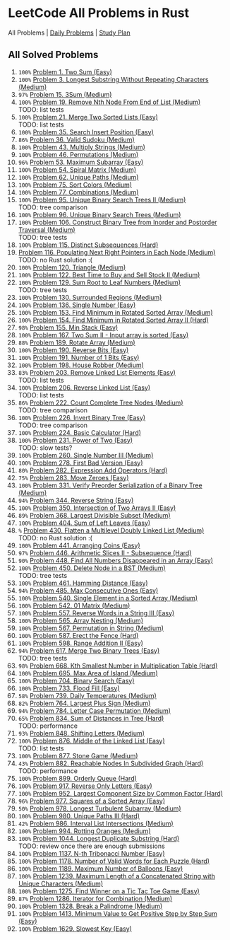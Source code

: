 LeetCode All Problems in Rust
=============================

All Problems | [Daily Problems](DAILY.md) | [Study Plan](STUDY_PLAN.md)

All Solved Problems
-------------------

1. `100%` [Problem 1. Two Sum (Easy)](problem_0001/)
2. `100%` [Problem 3. Longest Substring Without Repeating Characters (Medium)](problem_0003/)
3. `97%` [Problem 15. 3Sum (Medium)](problem_0015/)
4. `100%` [Problem 19. Remove Nth Node From End of List (Medium)](problem_0019/) \
    TODO: list tests
5. `100%` [Problem 21. Merge Two Sorted Lists (Easy)](problem_0021/) \
    TODO: list tests
6. `100%` [Problem 35. Search Insert Position (Easy)](problem_0035/)
7. `86%` [Problem 36. Valid Sudoku (Medium)](problem_0036/)
8. `100%` [Problem 43. Multiply Strings (Medium)](problem_0043/)
9. `100%` [Problem 46. Permutations (Medium)](problem_0046/)
10. `96%` [Problem 53. Maximum Subarray (Easy)](problem_0053/)
11. `100%` [Problem 54. Spiral Matrix (Medium)](problem_0054/)
12. `100%` [Problem 62. Unique Paths (Medium)](problem_0062/)
13. `100%` [Problem 75. Sort Colors (Medium)](problem_0075/)
14. `100%` [Problem 77. Combinations (Medium)](problem_0077/)
15. `100%` [Problem 95. Unique Binary Search Trees II (Medium)](problem_0095/) \
    TODO: tree comparison
16. `100%` [Problem 96. Unique Binary Search Trees (Medium)](problem_0096/)
17. `100%` [Problem 106. Construct Binary Tree from Inorder and Postorder Traversal (Medium)](problem_0106/) \
    TODO: tree tests
18. `100%` [Problem 115. Distinct Subsequences (Hard)](problem_0115/)
19. [Problem 116. Populating Next Right Pointers in Each Node (Medium)](problem_0116/) \
    TODO: no Rust solution :(
20. `100%` [Problem 120. Triangle (Medium)](problem_0120/)
21. `100%` [Problem 122. Best Time to Buy and Sell Stock II (Medium)](problem_0122/)
22. `100%` [Problem 129. Sum Root to Leaf Numbers (Medium)](problem_0129/) \
    TODO: tree tests
23. `100%` [Problem 130. Surrounded Regions (Medium)](problem_0130/)
24. `100%` [Problem 136. Single Number (Easy)](problem_0136/)
25. `100%` [Problem 153. Find Minimum in Rotated Sorted Array (Medium)](problem_0153/)
26. `100%` [Problem 154. Find Minimum in Rotated Sorted Array II (Hard)](problem_0154/)
27. `98%` [Problem 155. Min Stack (Easy)](problem_0155/)
28. `100%` [Problem 167. Two Sum II - Input array is sorted (Easy)](problem_0167/)
29. `88%` [Problem 189. Rotate Array (Medium)](problem_0189/)
30. `100%` [Problem 190. Reverse Bits (Easy)](problem_0190/)
31. `100%` [Problem 191. Number of 1 Bits (Easy)](problem_0191/)
32. `100%` [Problem 198. House Robber (Medium)](problem_0198/)
33. `83%` [Problem 203. Remove Linked List Elements (Easy)](problem_0203/) \
    TODO: list tests
34. `100%` [Problem 206. Reverse Linked List (Easy)](problem_0206/) \
    TODO: list tests
35. `86%` [Problem 222. Count Complete Tree Nodes (Medium)](problem_0222/) \
    TODO: tree comparison
36. `100%` [Problem 226. Invert Binary Tree (Easy)](problem_0226/) \
    TODO: tree comparison
37. `100%` [Problem 224. Basic Calculator (Hard)](problem_0224/)
38. `100%` [Problem 231. Power of Two (Easy)](problem_0231/) \
    TODO: slow tests?
39. `100%` [Problem 260. Single Number III (Medium)](problem_0260/)
40. `100%` [Problem 278. First Bad Version (Easy)](problem_0278/)
41. `80%` [Problem 282. Expression Add Operators (Hard)](problem_0282/)
42. `75%` [Problem 283. Move Zeroes (Easy)](problem_0283/)
43. `100%` [Problem 331. Verify Preorder Serialization of a Binary Tree (Medium)](problem_0331/)
44. `94%` [Problem 344. Reverse String (Easy)](problem_0344/)
45. `100%` [Problem 350. Intersection of Two Arrays II (Easy)](problem_0350/)
46. `89%` [Problem 368. Largest Divisible Subset (Medium)](problem_0368/)
47. `100%` [Problem 404. Sum of Left Leaves (Easy)](problem_0404/)
48. `%` [Problem 430. Flatten a Multilevel Doubly Linked List (Medium)](problem_0430/) \
    TODO: no Rust solution :(
49. `100%` [Problem 441. Arranging Coins (Easy)](problem_0441/)
50. `97%` [Problem 446. Arithmetic Slices II - Subsequence (Hard)](problem_0446/)
51. `90%` [Problem 448. Find All Numbers Disappeared in an Array (Easy)](problem_0448/)
52. `100%` [Problem 450. Delete Node in a BST (Medium)](problem_0450/) \
    TODO: tree tests
53. `100%` [Problem 461. Hamming Distance (Easy)](problem_0461/)
54. `94%` [Problem 485. Max Consecutive Ones (Easy)](problem_0485/)
55. `100%` [Problem 540. Single Element in a Sorted Array (Medium)](problem_0540/)
56. `100%` [Problem 542. 01 Matrix (Medium)](problem_0542/)
57. `100%` [Problem 557. Reverse Words in a String III (Easy)](problem_0557/)
58. `100%` [Problem 565. Array Nesting (Medium)](problem_0565/)
59. `100%` [Problem 567. Permutation in String (Medium)](problem_0567/)
60. `100%` [Problem 587. Erect the Fence (Hard)](problem_0587/)
61. `100%` [Problem 598. Range Addition II (Easy)](problem_0598/)
62. `94%` [Problem 617. Merge Two Binary Trees (Easy)](problem_0617/) \
    TODO: tree tests
63. `98%` [Problem 668. Kth Smallest Number in Multiplication Table (Hard)](problem_0668/)
64. `100%` [Problem 695. Max Area of Island (Medium)](problem_0695/)
65. `100%` [Problem 704. Binary Search (Easy)](problem_0704/)
66. `100%` [Problem 733. Flood Fill (Easy)](problem_0733/)
67. `58%` [Problem 739. Daily Temperatures (Medium)](problem_0739/)
68. `82%` [Problem 764. Largest Plus Sign (Medium)](problem_0764/)
69. `94%` [Problem 784. Letter Case Permutation (Medium)](problem_0784/)
70. `65%` [Problem 834. Sum of Distances in Tree (Hard)](problem_0834/) \
    TODO: performance
71. `93%` [Problem 848. Shifting Letters (Medium)](problem_0848/)
72. `100%` [Problem 876. Middle of the Linked List (Easy)](problem_0876/) \
    TODO: list tests
73. `100%` [Problem 877. Stone Game (Medium)](problem_0877/)
74. `43%` [Problem 882. Reachable Nodes In Subdivided Graph (Hard)](problem_0882/) \
    TODO: performance
75. `100%` [Problem 899. Orderly Queue (Hard)](problem_0899/)
76. `100%` [Problem 917. Reverse Only Letters (Easy)](problem_0917/)
77. `100%` [Problem 952. Largest Component Size by Common Factor (Hard)](problem_0952/)
78. `96%` [Problem 977. Squares of a Sorted Array (Easy)](problem_0977/)
79. `50%` [Problem 978. Longest Turbulent Subarray (Medium)](problem_0978/)
80. `100%` [Problem 980. Unique Paths III (Hard)](problem_0980/)
81. `42%` [Problem 986. Interval List Intersections (Medium)](problem_0986/)
82. `100%` [Problem 994. Rotting Oranges (Medium)](problem_0994/)
83. `100%` [Problem 1044. Longest Duplicate Substring (Hard)](problem_1044/) \
    TODO: review once there are enough submissions
84. `100%` [Problem 1137. N-th Tribonacci Number (Easy)](problem_1137/)
85. `100%` [Problem 1178. Number of Valid Words for Each Puzzle (Hard)](problem_1178/)
86. `100%` [Problem 1189. Maximum Number of Balloons (Easy)](problem_1189/)
87. `100%` [Problem 1239. Maximum Length of a Concatenated String with Unique Characters (Medium)](problem_1239/)
88. `100%` [Problem 1275. Find Winner on a Tic Tac Toe Game (Easy)](problem_1275/)
89. `87%` [Problem 1286. Iterator for Combination (Medium)](problem_1286/)
90. `100%` [Problem 1328. Break a Palindrome (Medium)](problem_1328/)
91. `100%` [Problem 1413. Minimum Value to Get Positive Step by Step Sum (Easy)](problem_1413/)
92. `100%` [Problem 1629. Slowest Key (Easy)](problem_1629/)

